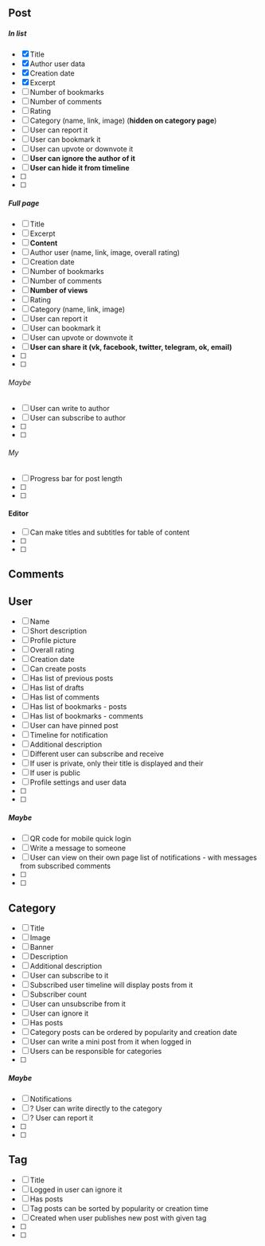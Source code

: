## Post

##### In list
- [x] Title
- [x] Author user data
- [x] Creation date
- [x] Excerpt
- [ ] Number of bookmarks
- [ ] Number of comments
- [ ] Rating
- [ ] Category (name, link, image) (**hidden on category page**)
- [ ] User can report it
- [ ] User can bookmark it
- [ ] User can upvote or downvote it
- [ ] **User can ignore the author of it**
- [ ] **User can hide it from timeline**
- [ ] 
- [ ] 

##### Full page
- [ ] Title
- [ ] Excerpt
- [ ] **Content**
- [ ] Author user (name, link, image, overall rating)
- [ ] Creation date
- [ ] Number of bookmarks
- [ ] Number of comments
- [ ] **Number of views**
- [ ] Rating
- [ ] Category (name, link, image)
- [ ] User can report it
- [ ] User can bookmark it
- [ ] User can upvote or downvote it
- [ ] **User can share it (vk, facebook, twitter, telegram, ok, email)**
- [ ]
- [ ]

###### Maybe

- [ ] User can write to author
- [ ] User can subscribe to author
- [ ]
- [ ]

###### My
- [ ] Progress bar for post length
- [ ]
- [ ]
 
#### Editor
- [ ] Can make titles and subtitles for table of content
- [ ] 
- [ ]

## Comments


## User 
- [ ] Name
- [ ] Short description
- [ ] Profile picture
- [ ] Overall rating
- [ ] Creation date
- [ ] Can create posts
- [ ] Has list of previous posts
- [ ] Has list of drafts
- [ ] Has list of comments
- [ ] Has list of bookmarks - posts
- [ ] Has list of bookmarks - comments
- [ ] User can have pinned post
- [ ] Timeline for notification
- [ ] Additional description
- [ ] Different user can subscribe and receive 
- [ ] If user is private, only their title is displayed and their 
- [ ] If user is public 
- [ ] Profile settings and user data
- [ ] 
- [ ] 

##### Maybe
- [ ] QR code for mobile quick login
- [ ] Write a message to someone
- [ ] User can view on their own page list of notifications - with messages from subscribed comments
- [ ] 
- [ ] 

## Category

- [ ] Title
- [ ] Image
- [ ] Banner
- [ ] Description
- [ ] Additional description
- [ ] User can subscribe to it 
- [ ] Subscribed user timeline will display posts from it
- [ ] Subscriber count
- [ ] User can unsubscribe from it
- [ ] User can ignore it
- [ ] Has posts 
- [ ] Category posts can be ordered by popularity and creation date
- [ ] User can write a mini post from it when logged in
- [ ] Users can be responsible for categories
- [ ] 

##### Maybe

- [ ] Notifications
- [ ] ? User can write directly to the category
- [ ] ? User can report it
- [ ] 
- [ ] 

## Tag
- [ ] Title
- [ ] Logged in user can ignore it
- [ ] Has posts
- [ ] Tag posts can be sorted by popularity or creation time
- [ ] Created when user publishes new post with given tag
- [ ] 
- [ ] 
